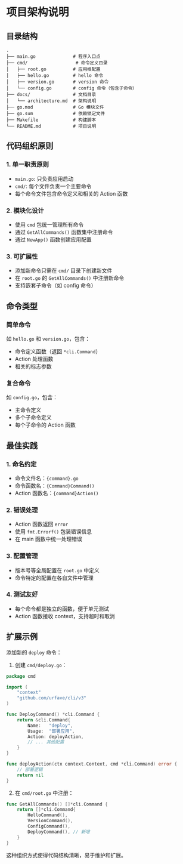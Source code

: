 # 项目架构说明

## 目录结构

```
.
├── main.go              # 程序入口点
├── cmd/                  # 命令定义目录
│   ├── root.go          # 应用根配置
│   ├── hello.go         # hello 命令
│   ├── version.go       # version 命令
│   └── config.go        # config 命令（包含子命令）
├── docs/                # 文档目录
│   └── architecture.md  # 架构说明
├── go.mod               # Go 模块文件
├── go.sum               # 依赖锁定文件
├── Makefile             # 构建脚本
└── README.md            # 项目说明
```

## 代码组织原则

### 1. 单一职责原则
- `main.go`: 只负责应用启动
- `cmd/`: 每个文件负责一个主要命令
- 每个命令文件包含命令定义和相关的 Action 函数

### 2. 模块化设计
- 使用 `cmd` 包统一管理所有命令
- 通过 `GetAllCommands()` 函数集中注册命令
- 通过 `NewApp()` 函数创建应用配置

### 3. 可扩展性
- 添加新命令只需在 `cmd/` 目录下创建新文件
- 在 `root.go` 的 `GetAllCommands()` 中注册新命令
- 支持嵌套子命令（如 config 命令）

## 命令类型

### 简单命令
如 `hello.go` 和 `version.go`，包含：
- 命令定义函数（返回 `*cli.Command`）
- Action 处理函数
- 相关的标志参数

### 复合命令
如 `config.go`，包含：
- 主命令定义
- 多个子命令定义
- 每个子命令的 Action 函数

## 最佳实践

### 1. 命名约定
- 命令文件名：`{command}.go`
- 命令函数名：`{Command}Command()`
- Action 函数名：`{command}Action()`

### 2. 错误处理
- Action 函数返回 `error`
- 使用 `fmt.Errorf()` 包装错误信息
- 在 main 函数中统一处理错误

### 3. 配置管理
- 版本号等全局配置在 `root.go` 中定义
- 命令特定的配置在各自文件中管理

### 4. 测试友好
- 每个命令都是独立的函数，便于单元测试
- Action 函数接收 context，支持超时和取消

## 扩展示例

添加新的 `deploy` 命令：

1. 创建 `cmd/deploy.go`：
```go
package cmd

import (
    "context"
    "github.com/urfave/cli/v3"
)

func DeployCommand() *cli.Command {
    return &cli.Command{
        Name:   "deploy",
        Usage:  "部署应用",
        Action: deployAction,
        // ... 其他配置
    }
}

func deployAction(ctx context.Context, cmd *cli.Command) error {
    // 部署逻辑
    return nil
}
```

2. 在 `cmd/root.go` 中注册：
```go
func GetAllCommands() []*cli.Command {
    return []*cli.Command{
        HelloCommand(),
        VersionCommand(),
        ConfigCommand(),
        DeployCommand(), // 新增
    }
}
```

这种组织方式使得代码结构清晰，易于维护和扩展。